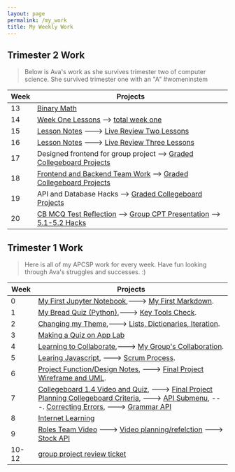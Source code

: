 ```yaml
---
layout: page
permalink: /my_work
title: My Weekly Work
---
```


## Trimester 2 Work
> Below is Ava's work as she survives trimester two of computer science. She survived trimester one with an "A" #womeninstem

| Week | Projects |
|----|----|
| 13 | [Binary Math](https://avac54765.github.io/fastpages-ava/frontend/binary)  |
| 14 | [Week One Lessons](https://avac54765.github.io/fastpages-ava/teamlesson/notes) --> [total week one](https://avac54765.github.io/fastpages-ava/lessons/weekone)|
| 15 | [Lesson Notes](https://avac54765.github.io/fastpages-ava/teamlesson/notes) ---> [Live Review Two Lessons](https://avac54765.github.io/fastpages-ava/lessonsreview/two) |
| 16 | [Lesson Notes](https://avac54765.github.io/fastpages-ava/teamlesson/notes) ---> [Live Review Three Lessons](https://avac54765.github.io/fastpages-ava/lessonsreview/three)|
| 17 | Designed frontend for group project -->  [Graded Collegeboard Projects](https://avac54765.github.io/fastpages-ava/CB/submissions/one) |
| 18 | [Frontend and Backend Team Work](https://srihitakott1213.github.io/TeamBaddies/lesson/week18) --> [Graded Collegeboard Projects](https://avac54765.github.io/fastpages-ava/CB/submissions/one) |
| 19 | API and Database Hacks --> [Graded Collegeboard Projects](https://avac54765.github.io/fastpages-ava/CB/submissions/one) |
| 20 | [CB MCQ Test Reflection](https://avac54765.github.io/fastpages-ava/CB/MCQ) --> [Group CPT Presentation](https://srihitakott1213.github.io/TeamBaddies/projectproposal/TeamBaddies) --> [5.1-5.2 Hacks](https://avac54765.github.io/fastpages-ava/CB/computingeffects)|  


## Trimester 1 Work
> Here is all of my APCSP work for every week. Have fun looking through Ava's struggles and successes. :)

| Week        | Projects    |
| ----------- | ----------- |
 | 0           | [My First Jupyter Notebook](https://avac54765.github.io/fastpages-ava/first_jupyter_notebook/python),---> [My First Markdown](https://avac54765.github.io/fastpages-ava/first_markdown/markdown). |
 | 1 | [My Bread Quiz (Python)](https://avac54765.github.io/fastpages-ava/bread_quiz/python),---> [Key Tools Check](https://avac54765.github.io/fastpages-ava/tools_check/bash). |
 | 2 | [Changing my Theme](https://avac54765.github.io/fastpages-ava/theme_change/markdown),---> [Lists, Dictionaries, Iteration](https://avac54765.github.io/fastpages-ava/lists_and_dictionaries/python). |
 | 3 | [Making a Quiz on App Lab](https://avac54765.github.io/fastpages-ava/app_lab_quiz/markdown)|
 | 4 | [Learning to Collaborate](https://avac54765.github.io/fastpages-ava/collaboration/markdown),---> [My Group's Collaboration](https://avac54765.github.io/fastpages-ava/groupcollaboration/markdown). |
 | 5 | [Learing Javascript](https://avac54765.github.io/fastpages-ava/learningjavascript/javascript), ---> [Scrum Process](https://avac54765.github.io/fastpages-ava/scrum_process/markdown). |
 | 6 | [Project Function/Design Notes](https://avac54765.github.io/fastpages-ava/1.2-1.3notes/markdown), ---> [Final Project Wireframe and UML](https://avac54765.github.io/groupfastpage/finalplanning/wireframe).
 | 7 | [Collegeboard 1.4 Video and Quiz](https://avac54765.github.io/fastpages-ava/CBerror/markdown), ---> [Final Project Planning Collegeboard Criteria](https://avac54765.github.io/groupfastpage/finalplanning/criteria), ---> [API Submenu](https://avac54765.github.io/fastpages-ava/API/overview), ---. [Correcting Errors](https://avac54765.github.io/fastpages-ava/collegeboard/error), ---> [Grammar API](https://avac54765.github.io/fastpages-ava/grammarAPI/python) |
 | 8 | [Internet Learning](https://avac54765.github.io/fastpages-ava/CBinternet/markdown) |
 | 9 | [Roles Team Video](https://www.wevideo.com/view/2838344010) ---> [Video planning/refelction](https://avac54765.github.io/fastpages-ava/videoplanning/markdown) ---> [Stock API](https://avac54765.github.io/groupfastpage/data/stocks) |
 | 10-12 | [group project review ticket](https://github.com/nighthawkcoders/APCSP/issues/71#issue-1436116993) |


 
